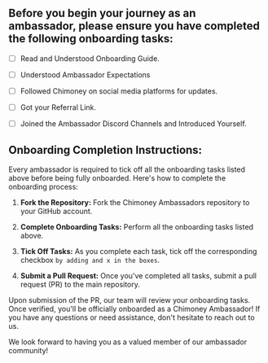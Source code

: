 ## Before you begin your journey as an ambassador, please ensure you have completed the following onboarding tasks:

- [ ] Read and Understood Onboarding Guide. 

- [ ] Understood Ambassador Expectations

- [ ] Followed Chimoney on social media platforms for updates.

- [ ] Got your Referral Link.

- [ ] Joined the Ambassador Discord Channels and Introduced Yourself. 


## Onboarding Completion Instructions:

Every ambassador is required to tick off all the onboarding tasks listed above before being fully onboarded. Here's how to complete the onboarding process:

1. **Fork the Repository:** Fork the Chimoney Ambassadors repository to your GitHub account.

2. **Complete Onboarding Tasks:** Perform all the onboarding tasks listed above.

3. **Tick Off Tasks:** As you complete each task, tick off the corresponding checkbox `by adding and x in the boxes`.

4. **Submit a Pull Request:** Once you've completed all tasks, submit a pull request (PR) to the main repository.

Upon submission of the PR, our team will review your onboarding tasks. Once verified, you'll be officially onboarded as a Chimoney Ambassador! If you have any questions or need assistance, don't hesitate to reach out to us.

We look forward to having you as a valued member of our ambassador community!
